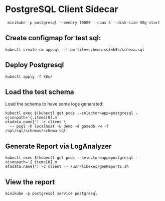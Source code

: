 # PostgreSQL Client Sidecar

```shell
 minikube -p postgresql --memory 10000 --cpus 4 --disk-size 50g start
```

## Create configmap for test sql:

```shell
kubectl create cm appsql --from-file=schema.sql=k8s/schema.sql
```

## Deploy Postgresql

```shell
kubectl apply -f k8s/
```

## Load the test schema

Load the schema to have some logs generated:

```shell
kubectl exec $(kubectl get pods --selector=app=postgresql -ojsonpath='{.items[0].m
etadata.name}') -c client \
  -- psql -h localhost -U demo -d gamedb -w -f /opt/sql/schemas/schema.sql
```

## Generate Report via LogAnalyzer

```shell
kubectl exec $(kubectl get pods --selector=app=postgresql -ojsonpath='{.items[0].m
etadata.name}') -c client -- /usr/libexec/genReports.sh
```

## View the report

```shell
minikube -p postgresql service postgresql
```